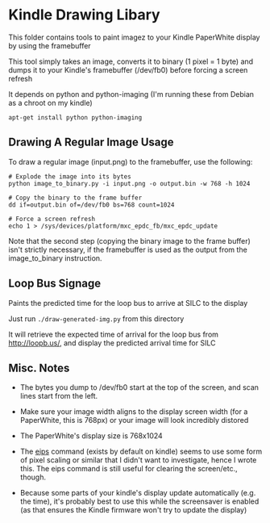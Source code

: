 Kindle Drawing Libary
===========

This folder contains tools to paint imagez to your Kindle PaperWhite display by
using the framebuffer

This tool simply takes an image, converts it to binary (1 pixel = 1 byte) and
dumps it to your Kindle's framebuffer (/dev/fb0) before forcing a screen refresh

It depends on python and python-imaging (I'm running these from Debian as a
chroot on my kindle)

```apt-get install python python-imaging```

Drawing A Regular Image Usage
-----------------------------

To draw a regular image (input.png) to the framebuffer, use the following:

```
# Explode the image into its bytes
python image_to_binary.py -i input.png -o output.bin -w 768 -h 1024

# Copy the binary to the frame buffer
dd if=output.bin of=/dev/fb0 bs=768 count=1024

# Force a screen refresh
echo 1 > /sys/devices/platform/mxc_epdc_fb/mxc_epdc_update
```

Note that the second step (copying the binary image to the frame buffer) isn't
strictly necessary, if the framebuffer is used as the output from the
image_to_binary instruction.

Loop Bus Signage
----------------

Paints the predicted time for the loop bus to arrive at SILC to the display

Just run ```./draw-generated-img.py``` from this directory

It will retrieve the expected time of arrival for the loop bus from
http://loopb.us/, and display the predicted arrival time for SILC


Misc. Notes
-----------

* The bytes you dump to /dev/fb0 start at the top of the screen, and scan lines
start from the left.

* Make sure your image width aligns to the display screen width (for a
PaperWhite, this is 768px) or your image will look incredibly distored

* The PaperWhite's display size is 768x1024

* The [eips](http://wiki.mobileread.com/wiki/Eips) command (exists by default
on kindle) seems to use some form of pixel scaling or similar that I didn't want
to investigate, hence I wrote this. The eips command is still useful for
clearing the screen/etc., though.

* Because some parts of your kindle's display update automatically (e.g. the
time), it's probably best to use this while the screensaver is enabled (as that
ensures the Kindle firmware won't try to update the display)
